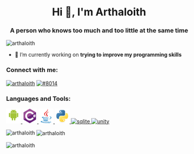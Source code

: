 <h1 align="center">Hi 👋, I'm Arthaloith</h1>
<h3 align="center">A person who knows too much and too little at the same time</h3>

<p align="left"> <img src="https://komarev.com/ghpvc/?username=arthaloith&label=Profile%20views&color=0e75b6&style=flat" alt="arthaloith" /> </p>

- 🔭 I’m currently working on **trying to improve my programming skills**

<h3 align="left">Connect with me:</h3>
<p align="left">
<a href="https://codepen.io/arthaloith" target="blank"><img align="center" src="https://raw.githubusercontent.com/rahuldkjain/github-profile-readme-generator/master/src/images/icons/Social/codepen.svg" alt="arthaloith" height="30" width="40" /></a>
<a href="https://discord.gg/#8014" target="blank"><img align="center" src="https://raw.githubusercontent.com/rahuldkjain/github-profile-readme-generator/master/src/images/icons/Social/discord.svg" alt="#8014" height="30" width="40" /></a>
</p>

<h3 align="left">Languages and Tools:</h3>
<p align="left"> <a href="https://developer.android.com" target="_blank" rel="noreferrer"> <img src="https://raw.githubusercontent.com/devicons/devicon/master/icons/android/android-original-wordmark.svg" alt="android" width="40" height="40"/> </a> <a href="https://www.w3schools.com/cs/" target="_blank" rel="noreferrer"> <img src="https://raw.githubusercontent.com/devicons/devicon/master/icons/csharp/csharp-original.svg" alt="csharp" width="40" height="40"/> </a> <a href="https://www.java.com" target="_blank" rel="noreferrer"> <img src="https://raw.githubusercontent.com/devicons/devicon/master/icons/java/java-original.svg" alt="java" width="40" height="40"/> </a> <a href="https://www.python.org" target="_blank" rel="noreferrer"> <img src="https://raw.githubusercontent.com/devicons/devicon/master/icons/python/python-original.svg" alt="python" width="40" height="40"/> </a> <a href="https://www.sqlite.org/" target="_blank" rel="noreferrer"> <img src="https://www.vectorlogo.zone/logos/sqlite/sqlite-icon.svg" alt="sqlite" width="40" height="40"/> </a> <a href="https://unity.com/" target="_blank" rel="noreferrer"> <img src="https://www.vectorlogo.zone/logos/unity3d/unity3d-icon.svg" alt="unity" width="40" height="40"/> </a> </p>

<p><img align="left" src="https://github-readme-stats.vercel.app/api/top-langs?username=arthaloith&show_icons=true&locale=en&layout=compact" alt="arthaloith" /></p>

<p>&nbsp;<img align="center" src="https://github-readme-stats.vercel.app/api?username=arthaloith&show_icons=true&locale=en" alt="arthaloith" /></p>

<p><img align="center" src="https://github-readme-streak-stats.herokuapp.com/?user=arthaloith&" alt="arthaloith" /></p>

